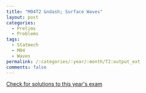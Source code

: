 ```yaml
---
title: "M04T2 &ndash; Surface Waves"
layout: post
categories:
  - Prelims
  - Problems
tags:
  - Statmech
  - M04
  - Waves
permalink: /:categories/:year/:month/T2:output_ext
comments: false
---
```

<object data="2004M2T.pdf" type="application/pdf" width="100%" height="500"></object>
<div class="message"><a href='https://princetonprelim.com/prelim/13/'>Check for solutions to this year's exam</a></div>